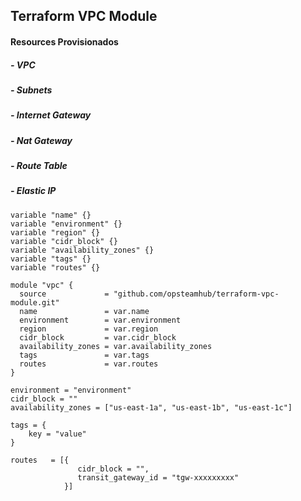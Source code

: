 ## Terraform VPC Module

#### Resources Provisionados
 ##### - VPC
 ##### - Subnets
 ##### - Internet Gateway
 ##### - Nat Gateway
 ##### - Route Table
 ##### - Elastic IP

```
variable "name" {}
variable "environment" {}
variable "region" {}
variable "cidr_block" {}
variable "availability_zones" {}
variable "tags" {}
variable "routes" {}

module "vpc" {
  source             = "github.com/opsteamhub/terraform-vpc-module.git"
  name               = var.name
  environment        = var.environment
  region             = var.region
  cidr_block         = var.cidr_block
  availability_zones = var.availability_zones
  tags               = var.tags
  routes             = var.routes 
}

```

```
environment = "environment"
cidr_block = ""
availability_zones = ["us-east-1a", "us-east-1b", "us-east-1c"]

tags = {
    key = "value"
}

routes   = [{
               cidr_block = "",
               transit_gateway_id = "tgw-xxxxxxxxx"      
            }]

```